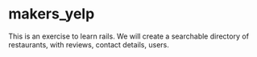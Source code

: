 makers_yelp
===========

This is an exercise to learn rails. We will create a searchable directory of restaurants, with reviews, contact details, users.
